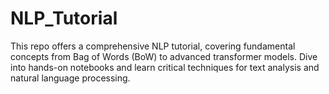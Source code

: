 # NLP_Tutorial
This repo offers a comprehensive NLP tutorial, covering fundamental concepts from Bag of Words (BoW) to advanced transformer models. Dive into hands-on notebooks and learn critical techniques for text analysis and natural language processing. 
